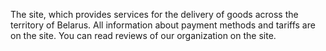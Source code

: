 ﻿The site, which provides services for the delivery of goods across the territory of Belarus. All information about payment methods and tariffs are on the site. You can read reviews of our organization on the site.